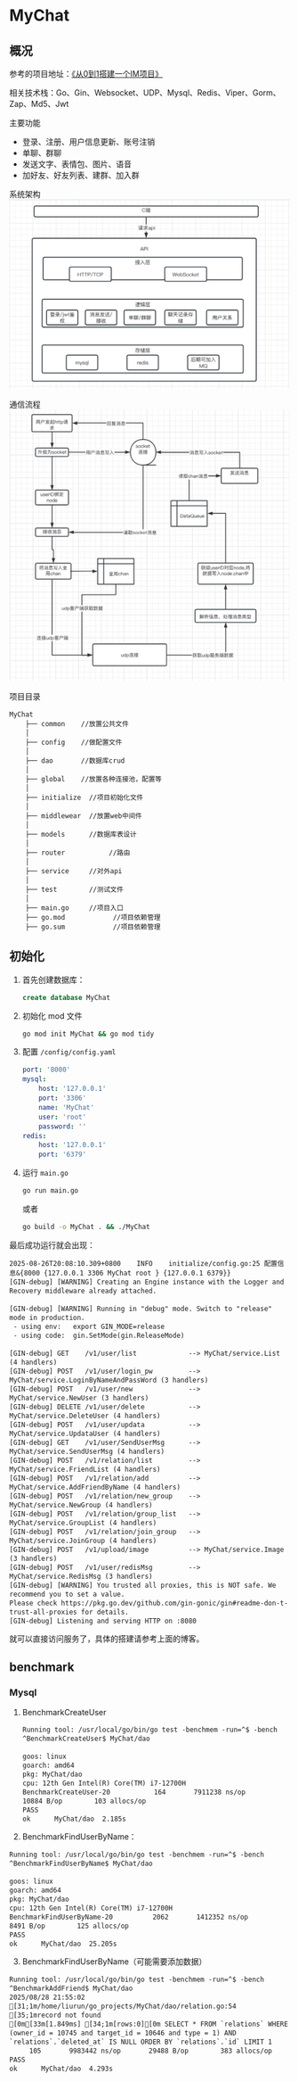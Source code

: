 # MyChat

## 概况

参考的项目地址：[《从0到1搭建一个IM项目》](https://learnku.com/articles/74274)

相关技术栈：Go、Gin、Websocket、UDP、Mysql、Redis、Viper、Gorm、Zap、Md5、Jwt

主要功能

- 登录、注册、用户信息更新、账号注销
- 单聊、群聊
- 发送文字、表情包、图片、语音
- 加好友、好友列表、建群、加入群

系统架构
![alt text](README/DrXEOv9xpl.png)

通信流程
![alt text](README/zDGWUKX9St.png)

项目目录

```
MyChat   
    ├── common    //放置公共文件
    │  
    ├── config    //做配置文件
    │  
    ├── dao       //数据库crud
    │  
    ├── global    //放置各种连接池，配置等
    │   
    ├── initialize  //项目初始化文件
    │  
    ├── middlewear  //放置web中间件
    │ 
    ├── models      //数据库表设计
    │   
    ├── router           //路由
    │   
    ├── service     //对外api
    │   
    ├── test        //测试文件
    │  
    ├── main.go     //项目入口
    ├── go.mod            //项目依赖管理
    ├── go.sum            //项目依赖管理
```

## 初始化

1. 首先创建数据库：

    ```sql
    create database MyChat
    ```

2. 初始化 mod 文件

    ```bash
    go mod init MyChat && go mod tidy
    ```

3. 配置 `/config/config.yaml`

    ```yaml
    port: '8000'
    mysql:
        host: '127.0.0.1'
        port: '3306'
        name: 'MyChat'
        user: 'root'
        password: ''
    redis:
        host: '127.0.0.1'
        port: '6379'
    ```

4. 运行 `main.go`

    ```bash
    go run main.go
    ```

    或者

    ```bash
    go build -o MyChat . && ./MyChat
    ```

最后成功运行就会出现：

``` log
2025-08-26T20:08:10.309+0800    INFO    initialize/config.go:25 配置信息&{8000 {127.0.0.1 3306 MyChat root } {127.0.0.1 6379}}
[GIN-debug] [WARNING] Creating an Engine instance with the Logger and Recovery middleware already attached.

[GIN-debug] [WARNING] Running in "debug" mode. Switch to "release" mode in production.
 - using env:   export GIN_MODE=release
 - using code:  gin.SetMode(gin.ReleaseMode)

[GIN-debug] GET    /v1/user/list             --> MyChat/service.List (4 handlers)
[GIN-debug] POST   /v1/user/login_pw         --> MyChat/service.LoginByNameAndPassWord (3 handlers)
[GIN-debug] POST   /v1/user/new              --> MyChat/service.NewUser (3 handlers)
[GIN-debug] DELETE /v1/user/delete           --> MyChat/service.DeleteUser (4 handlers)
[GIN-debug] POST   /v1/user/updata           --> MyChat/service.UpdataUser (4 handlers)
[GIN-debug] GET    /v1/user/SendUserMsg      --> MyChat/service.SendUserMsg (4 handlers)
[GIN-debug] POST   /v1/relation/list         --> MyChat/service.FriendList (4 handlers)
[GIN-debug] POST   /v1/relation/add          --> MyChat/service.AddFriendByName (4 handlers)
[GIN-debug] POST   /v1/relation/new_group    --> MyChat/service.NewGroup (4 handlers)
[GIN-debug] POST   /v1/relation/group_list   --> MyChat/service.GroupList (4 handlers)
[GIN-debug] POST   /v1/relation/join_group   --> MyChat/service.JoinGroup (4 handlers)
[GIN-debug] POST   /v1/upload/image          --> MyChat/service.Image (3 handlers)
[GIN-debug] POST   /v1/user/redisMsg         --> MyChat/service.RedisMsg (3 handlers)
[GIN-debug] [WARNING] You trusted all proxies, this is NOT safe. We recommend you to set a value.
Please check https://pkg.go.dev/github.com/gin-gonic/gin#readme-don-t-trust-all-proxies for details.
[GIN-debug] Listening and serving HTTP on :8080
```

就可以直接访问服务了，具体的搭建请参考上面的博客。

## benchmark

### Mysql

1. BenchmarkCreateUser

    ```log
    Running tool: /usr/local/go/bin/go test -benchmem -run=^$ -bench ^BenchmarkCreateUser$ MyChat/dao

    goos: linux
    goarch: amd64
    pkg: MyChat/dao
    cpu: 12th Gen Intel(R) Core(TM) i7-12700H
    BenchmarkCreateUser-20    	     164	   7911238 ns/op	   10884 B/op	     103 allocs/op
    PASS
    ok  	MyChat/dao	2.185s
    ```

2. BenchmarkFindUserByName：

```log
Running tool: /usr/local/go/bin/go test -benchmem -run=^$ -bench ^BenchmarkFindUserByName$ MyChat/dao

goos: linux
goarch: amd64
pkg: MyChat/dao
cpu: 12th Gen Intel(R) Core(TM) i7-12700H
BenchmarkFindUserByName-20    	    2062	   1412352 ns/op	    8491 B/op	     125 allocs/op
PASS
ok  	MyChat/dao	25.205s
```

3. BenchmarkFindUserByName（可能需要添加数据）

```log
Running tool: /usr/local/go/bin/go test -benchmem -run=^$ -bench ^BenchmarkAddFriend$ MyChat/dao
2025/08/28 21:55:02 [31;1m/home/liurun/go_projects/MyChat/dao/relation.go:54 [35;1mrecord not found
[0m[33m[1.849ms] [34;1m[rows:0][0m SELECT * FROM `relations` WHERE (owner_id = 10745 and target_id = 10646 and type = 1) AND `relations`.`deleted_at` IS NULL ORDER BY `relations`.`id` LIMIT 1
     105	   9983442 ns/op	   29488 B/op	     383 allocs/op
PASS
ok  	MyChat/dao	4.293s
```